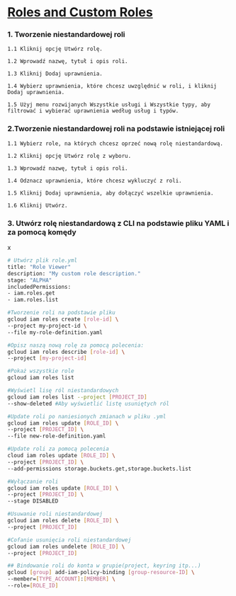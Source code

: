 # [Roles and Custom Roles](https://szkolachmury.pl/google-cloud-platform-droga-architekta/tydzien-4-cloud-identity-and-access-management/roles-and-custom-roles-hands-on/)

### 1. Tworzenie niestandardowej roli
    1.1 Kliknij opcję Utwórz rolę.

    1.2 Wprowadź nazwę, tytuł i opis roli.

    1.3 Kliknij Dodaj uprawnienia.

    1.4 Wybierz uprawnienia, które chcesz uwzględnić w roli, i kliknij Dodaj uprawnienia. 

    1.5 Użyj menu rozwijanych Wszystkie usługi i Wszystkie typy, aby filtrować i wybierać uprawnienia według usług i typów.

### 2.Tworzenie niestandardowej roli na podstawie istniejącej roli
    1.1 Wybierz role, na których chcesz oprzeć nową rolę niestandardową.
    
    1.2 Kliknij opcję Utwórz rolę z wyboru.
    
    1.3 Wprowadź nazwę, tytuł i opis roli.
    
    1.4 Odznacz uprawnienia, które chcesz wykluczyć z roli.
    
    1.5 Kliknij Dodaj uprawnienia, aby dołączyć wszelkie uprawnienia.
    
    1.6 Kliknij Utwórz.

### 3. Utwórz rolę niestandardową z CLI na podstawie pliku YAML i za pomocą komędy
x
```bash
# Utwórz plik role.yml
title: "Role Viewer"
description: "My custom role description."
stage: "ALPHA"
includedPermissions:
- iam.roles.get
- iam.roles.list

#Tworzenie roli na podstawie pliku
gcloud iam roles create [role-id] \
--project my-project-id \
--file my-role-definition.yaml

#Opisz naszą nową rolę za pomocą polecenia:
gcloud iam roles describe [role-id] \
--project [my-project-id]

#Pokaż wszystkie role
gcloud iam roles list

#Wyświetl lisę ról niestandardowych
gcloud iam roles list --project [PROJECT_ID]
--show-deleted #Aby wyświetlić listę usuniętych ról

#Update roli po naniesionych zmianach w pliku .yml
gcloud iam roles update [ROLE_ID] \
--project [PROJECT_ID] \
--file new-role-definition.yaml

#Update roli za pomocą polecenia
cloud iam roles update [ROLE_ID] \
--project [PROJECT_ID] \
--add-permissions storage.buckets.get,storage.buckets.list

#Wyłączanie roli
gcloud iam roles update [ROLE_ID] \
--project [PROJECT_ID] \
--stage DISABLED

#Usuwanie roli niestandardowej
gcloud iam roles delete [ROLE_ID] \
--project [PROJECT_ID]

#Cofanie usunięcia roli niestandardowej
gcloud iam roles undelete [ROLE_ID] \
--project [PROJECT_ID]

## Bindowanie roli do konta w grupie(project, keyring itp...)
gcloud [group] add-iam-policy-binding [group-resource-ID] \
--member=[TYPE_ACCOUNT]:[MEMBER] \
--role=[ROLE_ID]
```